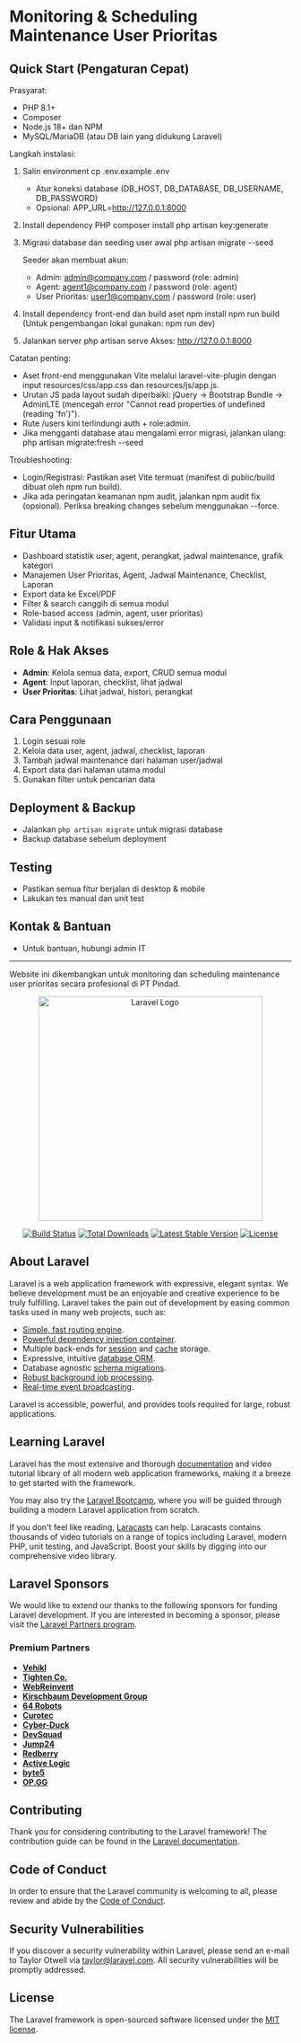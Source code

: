 # Monitoring & Scheduling Maintenance User Prioritas

## Quick Start (Pengaturan Cepat)

Prasyarat:
- PHP 8.1+
- Composer
- Node.js 18+ dan NPM
- MySQL/MariaDB (atau DB lain yang didukung Laravel)

Langkah instalasi:
1) Salin environment
   cp .env.example .env
   - Atur koneksi database (DB_HOST, DB_DATABASE, DB_USERNAME, DB_PASSWORD)
   - Opsional: APP_URL=http://127.0.0.1:8000

2) Install dependency PHP
   composer install
   php artisan key:generate

3) Migrasi database dan seeding user awal
   php artisan migrate --seed

   Seeder akan membuat akun:
   - Admin: admin@company.com / password (role: admin)
   - Agent: agent1@company.com / password (role: agent)
   - User Prioritas: user1@company.com / password (role: user)

4) Install dependency front-end dan build aset
   npm install
   npm run build
   (Untuk pengembangan lokal gunakan: npm run dev)

5) Jalankan server
   php artisan serve
   Akses: http://127.0.0.1:8000

Catatan penting:
- Aset front-end menggunakan Vite melalui laravel-vite-plugin dengan input resources/css/app.css dan resources/js/app.js.
- Urutan JS pada layout sudah diperbaiki: jQuery -> Bootstrap Bundle -> AdminLTE (mencegah error "Cannot read properties of undefined (reading 'fn')").
- Rute /users kini terlindungi auth + role:admin.
- Jika mengganti database atau mengalami error migrasi, jalankan ulang:
  php artisan migrate:fresh --seed

Troubleshooting:
- Login/Registrasi: Pastikan aset Vite termuat (manifest di public/build dibuat oleh npm run build).
- Jika ada peringatan keamanan npm audit, jalankan npm audit fix (opsional). Periksa breaking changes sebelum menggunakan --force.
## Fitur Utama
- Dashboard statistik user, agent, perangkat, jadwal maintenance, grafik kategori
- Manajemen User Prioritas, Agent, Jadwal Maintenance, Checklist, Laporan
- Export data ke Excel/PDF
- Filter & search canggih di semua modul
- Role-based access (admin, agent, user prioritas)
- Validasi input & notifikasi sukses/error

## Role & Hak Akses
- **Admin**: Kelola semua data, export, CRUD semua modul
- **Agent**: Input laporan, checklist, lihat jadwal
- **User Prioritas**: Lihat jadwal, histori, perangkat

## Cara Penggunaan
1. Login sesuai role
2. Kelola data user, agent, jadwal, checklist, laporan
3. Tambah jadwal maintenance dari halaman user/jadwal
4. Export data dari halaman utama modul
5. Gunakan filter untuk pencarian data

## Deployment & Backup
- Jalankan `php artisan migrate` untuk migrasi database
- Backup database sebelum deployment

## Testing
- Pastikan semua fitur berjalan di desktop & mobile
- Lakukan tes manual dan unit test

## Kontak & Bantuan
- Untuk bantuan, hubungi admin IT

---
Website ini dikembangkan untuk monitoring dan scheduling maintenance user prioritas secara profesional di PT Pindad.

<p align="center"><a href="https://laravel.com" target="_blank"><img src="https://raw.githubusercontent.com/laravel/art/master/logo-lockup/5%20SVG/2%20CMYK/1%20Full%20Color/laravel-logolockup-cmyk-red.svg" width="400" alt="Laravel Logo"></a></p>

<p align="center">
<a href="https://github.com/laravel/framework/actions"><img src="https://github.com/laravel/framework/workflows/tests/badge.svg" alt="Build Status"></a>
<a href="https://packagist.org/packages/laravel/framework"><img src="https://img.shields.io/packagist/dt/laravel/framework" alt="Total Downloads"></a>
<a href="https://packagist.org/packages/laravel/framework"><img src="https://img.shields.io/packagist/v/laravel/framework" alt="Latest Stable Version"></a>
<a href="https://packagist.org/packages/laravel/framework"><img src="https://img.shields.io/packagist/l/laravel/framework" alt="License"></a>
</p>

## About Laravel

Laravel is a web application framework with expressive, elegant syntax. We believe development must be an enjoyable and creative experience to be truly fulfilling. Laravel takes the pain out of development by easing common tasks used in many web projects, such as:

- [Simple, fast routing engine](https://laravel.com/docs/routing).
- [Powerful dependency injection container](https://laravel.com/docs/container).
- Multiple back-ends for [session](https://laravel.com/docs/session) and [cache](https://laravel.com/docs/cache) storage.
- Expressive, intuitive [database ORM](https://laravel.com/docs/eloquent).
- Database agnostic [schema migrations](https://laravel.com/docs/migrations).
- [Robust background job processing](https://laravel.com/docs/queues).
- [Real-time event broadcasting](https://laravel.com/docs/broadcasting).

Laravel is accessible, powerful, and provides tools required for large, robust applications.

## Learning Laravel

Laravel has the most extensive and thorough [documentation](https://laravel.com/docs) and video tutorial library of all modern web application frameworks, making it a breeze to get started with the framework.

You may also try the [Laravel Bootcamp](https://bootcamp.laravel.com), where you will be guided through building a modern Laravel application from scratch.

If you don't feel like reading, [Laracasts](https://laracasts.com) can help. Laracasts contains thousands of video tutorials on a range of topics including Laravel, modern PHP, unit testing, and JavaScript. Boost your skills by digging into our comprehensive video library.

## Laravel Sponsors

We would like to extend our thanks to the following sponsors for funding Laravel development. If you are interested in becoming a sponsor, please visit the [Laravel Partners program](https://partners.laravel.com).

### Premium Partners

- **[Vehikl](https://vehikl.com/)**
- **[Tighten Co.](https://tighten.co)**
- **[WebReinvent](https://webreinvent.com/)**
- **[Kirschbaum Development Group](https://kirschbaumdevelopment.com)**
- **[64 Robots](https://64robots.com)**
- **[Curotec](https://www.curotec.com/services/technologies/laravel/)**
- **[Cyber-Duck](https://cyber-duck.co.uk)**
- **[DevSquad](https://devsquad.com/hire-laravel-developers)**
- **[Jump24](https://jump24.co.uk)**
- **[Redberry](https://redberry.international/laravel/)**
- **[Active Logic](https://activelogic.com)**
- **[byte5](https://byte5.de)**
- **[OP.GG](https://op.gg)**

## Contributing

Thank you for considering contributing to the Laravel framework! The contribution guide can be found in the [Laravel documentation](https://laravel.com/docs/contributions).

## Code of Conduct

In order to ensure that the Laravel community is welcoming to all, please review and abide by the [Code of Conduct](https://laravel.com/docs/contributions#code-of-conduct).

## Security Vulnerabilities

If you discover a security vulnerability within Laravel, please send an e-mail to Taylor Otwell via [taylor@laravel.com](mailto:taylor@laravel.com). All security vulnerabilities will be promptly addressed.

## License

The Laravel framework is open-sourced software licensed under the [MIT license](https://opensource.org/licenses/MIT).

